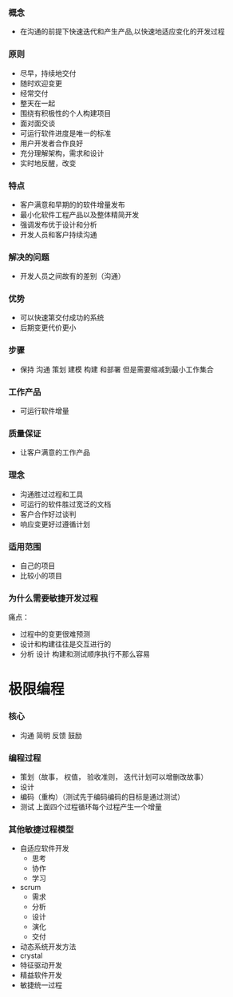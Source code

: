 ### 概念
- 在沟通的前提下快速迭代和产生产品,以快速地适应变化的开发过程
### 原则
- 尽早，持续地交付
- 随时欢迎变更
- 经常交付
- 整天在一起
- 围绕有积极性的个人构建项目
- 面对面交谈
- 可运行软件进度是唯一的标准
- 用户开发者合作良好
- 充分理解架构，需求和设计
- 实时地反醒，改变 
### 特点
- 客户满意和早期的的软件增量发布
- 最小化软件工程产品以及整体精简开发
- 强调发布优于设计和分析
- 开发人员和客户持续沟通
### 解决的问题
- 开发人员之间故有的差别（沟通）
### 优势
- 可以快速第交付成功的系统
- 后期变更代价更小
### 步骤
- 保持 沟通 策划 建模 构建 和部署 但是需要缩减到最小工作集合
### 工作产品
- 可运行软件增量
### 质量保证
- 让客户满意的工作产品
### 理念
- 沟通胜过过程和工具
- 可运行的软件胜过宽泛的文档
- 客户合作好过谈判
- 响应变更好过遵循计划
### 适用范围
- 自己的项目
- 比较小的项目
### 为什么需要敏捷开发过程
痛点：
- 过程中的变更很难预测
- 设计和构建往往是交互进行的
- 分析 设计 构建和测试顺序执行不那么容易
# 极限编程
### 核心
- 沟通 简明 反馈 鼓励 
### 编程过程
- 策划（故事， 权值， 验收准则， 迭代计划可以增删改故事）
- 设计
- 编码（重构）（测试先于编码编码的目标是通过测试）
- 测试
上面四个过程循环每个过程产生一个增量
### 其他敏捷过程模型
- 自适应软件开发
    - 思考
    - 协作
    - 学习
- scrum
    - 需求
    - 分析
    - 设计
    - 演化
    - 交付
- 动态系统开发方法
- crystal
- 特征驱动开发
- 精益软件开发
- 敏捷统一过程